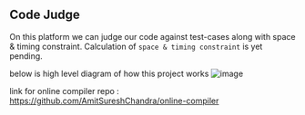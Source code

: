 ## Code Judge

On this platform we can judge our code against test-cases along with space & timing constraint. Calculation of `space & timing constraint` is yet pending.

below is high level diagram of how this project works
![image](https://github.com/AmitSureshChandra/code-judge/assets/47358181/e1831d96-bbff-439f-94d1-aa0501f20004)

link for online compiler repo : https://github.com/AmitSureshChandra/online-compiler
